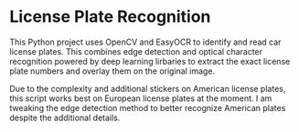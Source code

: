 # License Plate Recognition


This Python project uses OpenCV and EasyOCR to identify and read car license plates.
This combines edge detection and optical character recognition powered by deep learning lirbaries to extract the exact license plate numbers and overlay them on the original image.

Due to the complexity and additional stickers on American license plates, this script works best on European license plates at the moment. I am tweaking the edge detection method to better recognize American plates despite the additional details.  
